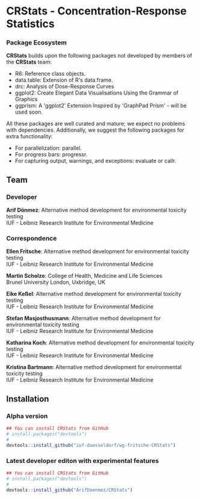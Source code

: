 # CRStats - Concentration-Response Statistics

### Package Ecosystem

**CRStats** builds upon the following packages not developed by members of the **CRStats** team:

- R6: Reference class objects.
- data.table: Extension of R's data.frame.
- drc: Analysis of Dose-Response Curves
- ggplot2: Create Elegant Data Visualisations Using the Grammar of Graphics
- ggprism: A 'ggplot2' Extension Inspired by 'GraphPad Prism' - will be used soon.

All these packages are well curated and mature; we expect no problems with dependencies.
Additionally, we suggest the following packages for extra functionality:

- For parallelization: parallel.
- For progress bars: progressr.
- For capturing output, warnings, and exceptions: evaluate or callr.


## Team
### Developer

**Arif Dönmez**: Alternative method development for environmental toxicity testing\
IUF - Leibniz Research Institute for Environmental Medicine

### Correspondence

**Ellen Fritsche**: Alternative method development for environmental toxicity testing\
IUF - Leibniz Research Institute for Environmental Medicine

**Martin Scholze**: College of Health, Medicine and Life Sciences\
Brunel University London, Uxbridge, UK

**Eike Keßel**: Alternative method development for environmental toxicity testing\
IUF - Leibniz Research Institute for Environmental Medicine

**Stefan Masjosthusmann**: Alternative method development for environmental toxicity testing\
IUF - Leibniz Research Institute for Environmental Medicine

**Katharina Koch**: Alternative method development for environmental toxicity testing\
IUF - Leibniz Research Institute for Environmental Medicine

**Kristina Bartmann**: Alternative method development for environmental toxicity testing\
IUF - Leibniz Research Institute for Environmental Medicine

## Installation
### Alpha version
``` r
## You can install CRStats from GitHub
# install.packages("devtools")
#
devtools::install_github("iuf-duesseldorf/wg-fritsche-CRStats")
```
### Latest developer editon with experimental features
``` r
## You can install CRStats from GitHub
# install.packages("devtools")
#
devtools::install_github("ArifDoenmez/CRStats")
```
